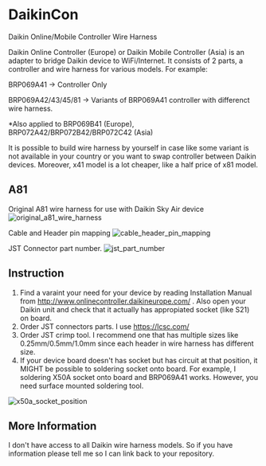 # DaikinCon
Daikin Online/Mobile Controller Wire Harness

Daikin Online Controller (Europe) or Daikin Mobile Controller (Asia) is an adapter to bridge Daikin device to WiFi/Internet. It consists of 2 parts, a controller and wire harness for various models. For example:

BRP069A41 -> Controller Only

BRP069A42/43/45/81 -> Variants of BRP069A41 controller with differenct wire harness.

*Also applied to BRP069B41 (Europe), BRP072A42/BRP072B42/BRP072C42 (Asia)

It is possible to build wire harness by yourself in case like some variant is not available in your country or you want to swap controller between Daikin devices. Moreover, x41 model is a lot cheaper, like a half price of x81 model.


## A81

Original A81 wire harness for use with Daikin Sky Air device
![original_a81_wire_harness](https://user-images.githubusercontent.com/44964969/62939548-c1f4d600-bdfb-11e9-95c8-4628c0121dcd.jpg)

Cable and Header pin mapping
![cable_header_pin_mapping](https://user-images.githubusercontent.com/44964969/62939571-d1741f00-bdfb-11e9-96ac-6f0fe0eacfc7.jpg)

JST Connector part number.
![jst_part_number](https://user-images.githubusercontent.com/44964969/62939597-d9cc5a00-bdfb-11e9-9e97-085322eea2e1.jpg)

## Instruction

1. Find a varaint your need for your device by reading Installation Manual from http://www.onlinecontroller.daikineurope.com/ . Also open your Daikin unit and check that it actually has appropiated socket (like S21) on board.
2. Order JST connectors parts. I use https://lcsc.com/
3. Order JST crimp tool. I recommend one that has multiple sizes like 0.25mm/0.5mm/1.0mm since each header in wire harness has different size.
4. If your device board doesn't has socket but has circuit at that position, it MIGHT be possible to soldering socket onto board. For example, I soldering X50A socket onto board and BRP069A41 works. However, you need surface mounted soldering tool.

![x50a_socket_position](https://user-images.githubusercontent.com/44964969/62941229-c4f1c580-bdff-11e9-98b8-2ec45b25d760.jpg)

## More Information

I don't have access to all Daikin wire harness models. So if you have information please tell me so I can link back to your repository.


